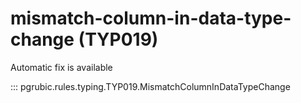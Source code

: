 # mismatch-column-in-data-type-change (TYP019)

Automatic fix is available

::: pgrubic.rules.typing.TYP019.MismatchColumnInDataTypeChange
